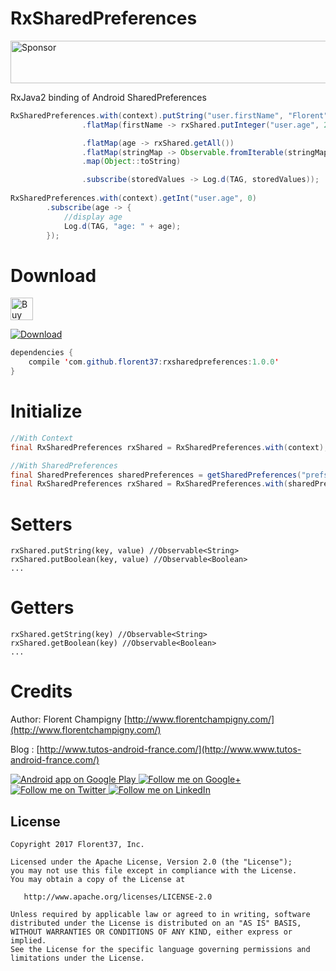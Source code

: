 # RxSharedPreferences

<a target='_blank' rel='nofollow' href='https://app.codesponsor.io/link/iqkQGAc2EFNdScAzpwZr1Sdy/florent37/RxSharedPreferences'>
  <img alt='Sponsor' width='888' height='68' src='https://app.codesponsor.io/embed/iqkQGAc2EFNdScAzpwZr1Sdy/florent37/RxSharedPreferences.svg' />
</a>

RxJava2 binding of Android SharedPreferences

```java
RxSharedPreferences.with(context).putString("user.firstName", "Florent")
                .flatMap(firstName -> rxShared.putInteger("user.age", 26))

                .flatMap(age -> rxShared.getAll())
                .flatMap(stringMap -> Observable.fromIterable(stringMap.entrySet()))
                .map(Object::toString)

                .subscribe(storedValues -> Log.d(TAG, storedValues));
                
RxSharedPreferences.with(context).getInt("user.age", 0)
        .subscribe(age -> {
            //display age
            Log.d(TAG, "age: " + age);
        });
```

# Download

<a href='https://ko-fi.com/A160LCC' target='_blank'><img height='36' style='border:0px;height:36px;' src='https://az743702.vo.msecnd.net/cdn/kofi1.png?v=0' border='0' alt='Buy Me a Coffee at ko-fi.com' /></a>

[ ![Download](https://api.bintray.com/packages/florent37/maven/rxsharedpreferences/images/download.svg) ](https://bintray.com/florent37/maven/rxsharedpreferences/_latestVersion)
```java
dependencies {
    compile 'com.github.florent37:rxsharedpreferences:1.0.0'
}
```

# Initialize

```java
//With Context
final RxSharedPreferences rxShared = RxSharedPreferences.with(context);

//With SharedPreferences
final SharedPreferences sharedPreferences = getSharedPreferences("prefs", Context.MODE_PRIVATE);
final RxSharedPreferences rxShared = RxSharedPreferences.with(sharedPreferences);
```

# Setters

```
rxShared.putString(key, value) //Observable<String>
rxShared.putBoolean(key, value) //Observable<Boolean>
...
```

# Getters

```
rxShared.getString(key) //Observable<String>
rxShared.getBoolean(key) //Observable<Boolean>
...
```

# Credits

Author: Florent Champigny [http://www.florentchampigny.com/](http://www.florentchampigny.com/)

Blog : [http://www.tutos-android-france.com/](http://www.www.tutos-android-france.com/)

<a href="https://play.google.com/store/apps/details?id=com.github.florent37.florent.champigny">
  <img alt="Android app on Google Play" src="https://developer.android.com/images/brand/en_app_rgb_wo_45.png" />
</a>
<a href="https://plus.google.com/+florentchampigny">
  <img alt="Follow me on Google+"
       src="https://raw.githubusercontent.com/florent37/DaVinci/master/mobile/src/main/res/drawable-hdpi/gplus.png" />
</a>
<a href="https://twitter.com/florent_champ">
  <img alt="Follow me on Twitter"
       src="https://raw.githubusercontent.com/florent37/DaVinci/master/mobile/src/main/res/drawable-hdpi/twitter.png" />
</a>
<a href="https://www.linkedin.com/in/florentchampigny">
  <img alt="Follow me on LinkedIn"
       src="https://raw.githubusercontent.com/florent37/DaVinci/master/mobile/src/main/res/drawable-hdpi/linkedin.png" />
</a>

License
--------

    Copyright 2017 Florent37, Inc.

    Licensed under the Apache License, Version 2.0 (the "License");
    you may not use this file except in compliance with the License.
    You may obtain a copy of the License at

       http://www.apache.org/licenses/LICENSE-2.0

    Unless required by applicable law or agreed to in writing, software
    distributed under the License is distributed on an "AS IS" BASIS,
    WITHOUT WARRANTIES OR CONDITIONS OF ANY KIND, either express or implied.
    See the License for the specific language governing permissions and
    limitations under the License.
